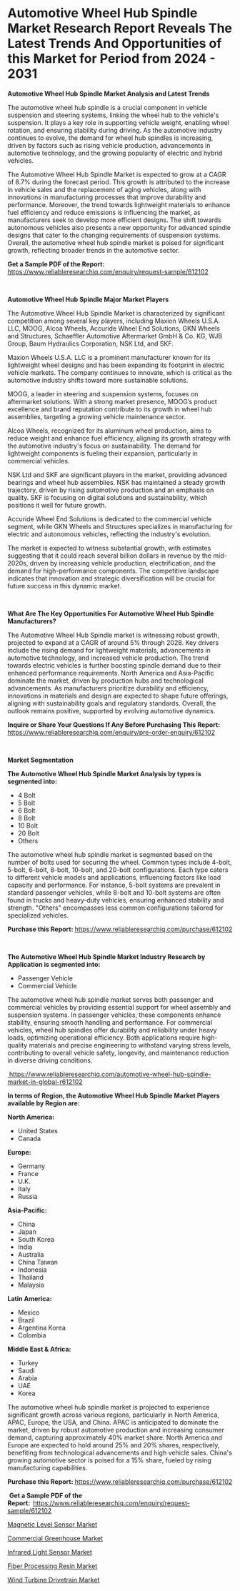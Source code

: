 <p><h1>Automotive Wheel Hub Spindle Market Research Report Reveals The Latest Trends And Opportunities of this Market for Period from 2024 - 2031</h1></p><p><strong>Automotive Wheel Hub Spindle Market Analysis and Latest Trends</strong></p>
<p><p>The automotive wheel hub spindle is a crucial component in vehicle suspension and steering systems, linking the wheel hub to the vehicle's suspension. It plays a key role in supporting vehicle weight, enabling wheel rotation, and ensuring stability during driving. As the automotive industry continues to evolve, the demand for wheel hub spindles is increasing, driven by factors such as rising vehicle production, advancements in automotive technology, and the growing popularity of electric and hybrid vehicles.</p><p>The Automotive Wheel Hub Spindle Market is expected to grow at a CAGR of 8.7% during the forecast period. This growth is attributed to the increase in vehicle sales and the replacement of aging vehicles, along with innovations in manufacturing processes that improve durability and performance. Moreover, the trend towards lightweight materials to enhance fuel efficiency and reduce emissions is influencing the market, as manufacturers seek to develop more efficient designs. The shift towards autonomous vehicles also presents a new opportunity for advanced spindle designs that cater to the changing requirements of suspension systems. Overall, the automotive wheel hub spindle market is poised for significant growth, reflecting broader trends in the automotive sector.</p></p>
<p><strong>Get a Sample PDF of the Report:&nbsp;</strong> <a href="https://www.reliableresearchiq.com/enquiry/request-sample/612102?utm_campaign=1138&utm_medium=2&utm_source=Github&utm_content=ia&utm_term=29092024&utm_id=automotive-wheel-hub-spindle">https://www.reliableresearchiq.com/enquiry/request-sample/612102</a></p>
<p>&nbsp;</p>
<p><strong>Automotive Wheel Hub Spindle Major Market Players</strong></p>
<p><p>The Automotive Wheel Hub Spindle Market is characterized by significant competition among several key players, including Maxion Wheels U.S.A. LLC, MOOG, Alcoa Wheels, Accuride Wheel End Solutions, GKN Wheels and Structures, Schaeffler Automotive Aftermarket GmbH & Co. KG, WJB Group, Baum Hydraulics Corporation, NSK Ltd, and SKF.</p><p>Maxion Wheels U.S.A. LLC is a prominent manufacturer known for its lightweight wheel designs and has been expanding its footprint in electric vehicle markets. The company continues to innovate, which is critical as the automotive industry shifts toward more sustainable solutions.</p><p>MOOG, a leader in steering and suspension systems, focuses on aftermarket solutions. With a strong market presence, MOOG’s product excellence and brand reputation contribute to its growth in wheel hub assemblies, targeting a growing vehicle maintenance sector.</p><p>Alcoa Wheels, recognized for its aluminum wheel production, aims to reduce weight and enhance fuel efficiency, aligning its growth strategy with the automotive industry's focus on sustainability. The demand for lightweight components is fueling their expansion, particularly in commercial vehicles.</p><p>NSK Ltd and SKF are significant players in the market, providing advanced bearings and wheel hub assemblies. NSK has maintained a steady growth trajectory, driven by rising automotive production and an emphasis on quality. SKF is focusing on digital solutions and sustainability, which positions it well for future growth.</p><p>Accuride Wheel End Solutions is dedicated to the commercial vehicle segment, while GKN Wheels and Structures specializes in manufacturing for electric and autonomous vehicles, reflecting the industry's evolution. </p><p>The market is expected to witness substantial growth, with estimates suggesting that it could reach several billion dollars in revenue by the mid-2020s, driven by increasing vehicle production, electrification, and the demand for high-performance components. The competitive landscape indicates that innovation and strategic diversification will be crucial for future success in this dynamic market.</p></p>
<p>&nbsp;</p>
<p><strong>What Are The Key Opportunities For Automotive Wheel Hub Spindle Manufacturers?</strong></p>
<p><p>The Automotive Wheel Hub Spindle market is witnessing robust growth, projected to expand at a CAGR of around 5% through 2028. Key drivers include the rising demand for lightweight materials, advancements in automotive technology, and increased vehicle production. The trend towards electric vehicles is further boosting spindle demand due to their enhanced performance requirements. North America and Asia-Pacific dominate the market, driven by production hubs and technological advancements. As manufacturers prioritize durability and efficiency, innovations in materials and design are expected to shape future offerings, aligning with sustainability goals and regulatory standards. Overall, the outlook remains positive, supported by evolving automotive dynamics.</p></p>
<p><strong>Inquire or Share Your Questions If Any Before Purchasing This Report:</strong> <a href="https://www.reliableresearchiq.com/enquiry/pre-order-enquiry/612102?utm_campaign=1138&utm_medium=2&utm_source=Github&utm_content=ia&utm_term=29092024&utm_id=automotive-wheel-hub-spindle">https://www.reliableresearchiq.com/enquiry/pre-order-enquiry/612102</a></p>
<p>&nbsp;</p>
<p><strong>Market Segmentation</strong></p>
<p><strong>The Automotive Wheel Hub Spindle Market Analysis by types is segmented into:</strong></p>
<p><ul><li>4 Bolt</li><li>5 Bolt</li><li>6 Bolt</li><li>8 Bolt</li><li>10 Bolt</li><li>20 Bolt</li><li>Others</li></ul></p>
<p><p>The automotive wheel hub spindle market is segmented based on the number of bolts used for securing the wheel. Common types include 4-bolt, 5-bolt, 6-bolt, 8-bolt, 10-bolt, and 20-bolt configurations. Each type caters to different vehicle models and applications, influencing factors like load capacity and performance. For instance, 5-bolt systems are prevalent in standard passenger vehicles, while 8-bolt and 10-bolt systems are often found in trucks and heavy-duty vehicles, ensuring enhanced stability and strength. "Others" encompasses less common configurations tailored for specialized vehicles.</p></p>
<p><strong>Purchase this Report:&nbsp;</strong><a href="https://www.reliableresearchiq.com/purchase/612102?utm_campaign=1138&utm_medium=2&utm_source=Github&utm_content=ia&utm_term=29092024&utm_id=automotive-wheel-hub-spindle">https://www.reliableresearchiq.com/purchase/612102</a></p>
<p>&nbsp;</p>
<p><strong>The Automotive Wheel Hub Spindle Market Industry Research by Application is segmented into:</strong></p>
<p><ul><li>Passenger Vehicle</li><li>Commercial Vehicle</li></ul></p>
<p><p>The automotive wheel hub spindle market serves both passenger and commercial vehicles by providing essential support for wheel assembly and suspension systems. In passenger vehicles, these components enhance stability, ensuring smooth handling and performance. For commercial vehicles, wheel hub spindles offer durability and reliability under heavy loads, optimizing operational efficiency. Both applications require high-quality materials and precise engineering to withstand varying stress levels, contributing to overall vehicle safety, longevity, and maintenance reduction in diverse driving conditions.</p></p>
<p><a href="https://www.reliableresearchiq.com/automotive-wheel-hub-spindle-market-in-global-r612102?utm_campaign=1138&utm_medium=2&utm_source=Github&utm_content=ia&utm_term=29092024&utm_id=automotive-wheel-hub-spindle">&nbsp;https://www.reliableresearchiq.com/automotive-wheel-hub-spindle-market-in-global-r612102</a></p>
<p><strong>In terms of Region, the Automotive Wheel Hub Spindle Market Players available by Region are:</strong></p>
<p>
    <p> <strong> North America: </strong>
        <ul>
            <li>United States</li>
            <li>Canada</li>
        </ul>
        </p> 
    <p> <strong> Europe: </strong>
        <ul>
            <li>Germany</li>
            <li>France</li>
            <li>U.K.</li>
            <li>Italy</li>
            <li>Russia</li>
        </ul>
        </p> 
    <p> <strong> Asia-Pacific: </strong>
        <ul>
            <li>China</li>
            <li>Japan</li>
            <li>South Korea</li>
            <li>India</li>
            <li>Australia</li>
            <li>China Taiwan</li>
            <li>Indonesia</li>
            <li>Thailand</li>
            <li>Malaysia</li>
        </ul>
        </p> 
    <p> <strong> Latin America: </strong>
        <ul>
            <li>Mexico</li>
            <li>Brazil</li>
            <li>Argentina Korea</li>
            <li>Colombia</li>
        </ul>
        </p> 
    <p> <strong> Middle East & Africa: </strong>
        <ul>
            <li>Turkey</li>
            <li>Saudi</li>
            <li>Arabia</li>
            <li>UAE</li>
            <li>Korea</li>
        </ul>
    </p>
    </p>
<p><p>The automotive wheel hub spindle market is projected to experience significant growth across various regions, particularly in North America, APAC, Europe, the USA, and China. APAC is anticipated to dominate the market, driven by robust automotive production and increasing consumer demand, capturing approximately 40% market share. North America and Europe are expected to hold around 25% and 20% shares, respectively, benefiting from technological advancements and high vehicle sales. China's growing automotive sector is poised for a 15% share, fueled by rising manufacturing capabilities.</p></p>
<p><strong>Purchase this Report: </strong><a href="https://www.reliableresearchiq.com/purchase/612102?utm_campaign=1138&utm_medium=2&utm_source=Github&utm_content=ia&utm_term=29092024&utm_id=automotive-wheel-hub-spindle">https://www.reliableresearchiq.com/purchase/612102</a></p>
<p>&nbsp;<strong>Get a Sample PDF of the Report:&nbsp;&nbsp;</strong><a href="https://www.reliableresearchiq.com/enquiry/request-sample/612102?utm_campaign=1138&utm_medium=2&utm_source=Github&utm_content=ia&utm_term=29092024&utm_id=automotive-wheel-hub-spindle">https://www.reliableresearchiq.com/enquiry/request-sample/612102</a></p>
<p><strong></strong></p>
<p><p><a href="https://issuu.com/reportprime-2/docs/magnetic-level-sensor-market-size-2_65702098979efb?utm_campaign=1138&utm_medium=2&utm_source=Github&utm_content=ia&utm_term=29092024&utm_id=automotive-wheel-hub-spindle">Magnetic Level Sensor Market</a></p><p><a href="https://www.linkedin.com/pulse/commercial-greenhouse-market-forecast-global-trends-sj9ie?utm_campaign=1138&utm_medium=2&utm_source=Github&utm_content=ia&utm_term=29092024&utm_id=automotive-wheel-hub-spindle">Commercial Greenhouse Market</a></p><p><a href="https://issuu.com/reportprime-2/docs/infrared-light-sensor-market-size-2_eac47f8d5b96bb?utm_campaign=1138&utm_medium=2&utm_source=Github&utm_content=ia&utm_term=29092024&utm_id=automotive-wheel-hub-spindle">Infrared Light Sensor Market</a></p><p><a href="https://github.com/GreisGjoni464/Market-Research-Report-List-1/blob/main/fiber-processing-resin-market.md?utm_campaign=1138&utm_medium=2&utm_source=Github&utm_content=ia&utm_term=29092024&utm_id=automotive-wheel-hub-spindle">Fiber Processing Resin Market</a></p><p><a href="https://github.com/KrystenRRussell/Market-Research-Report-List-1/blob/main/wind-turbine-drivetrain-market.md?utm_campaign=1138&utm_medium=2&utm_source=Github&utm_content=ia&utm_term=29092024&utm_id=automotive-wheel-hub-spindle">Wind Turbine Drivetrain Market</a></p></p>